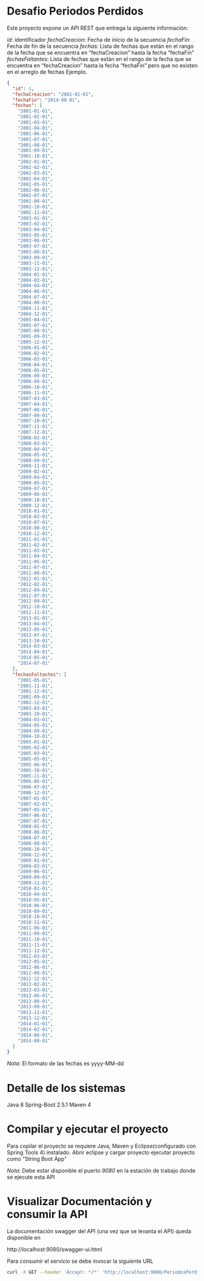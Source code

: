 #  Desafio Periodos Perdidos

Este proyecto expone un API REST que entrega la siguiente información:

*id*: identificador
*fechaCreacion*: Fecha de inicio de la secuencia
*fechaFin*: Fecha de fin de la secuencia
*fechas*: Lista de fechas que están en el rango de la fecha que se encuentra en “fechaCreacion” hasta la fecha “fechaFin”
*fechasFaltantes*: Lista de fechas que están en el rango de la fecha que se encuentra en “fechaCreacion” hasta la fecha “fechaFin” pero que no existen en el arreglo de fechas
Ejemplo.
```json
{
  "id": 1,
  "fechaCreacion": "2001-01-01",
  "fechaFin": "2014-08-01",
  "fechas": [
    "2001-01-01",
    "2001-02-01",
    "2001-03-01",
    "2001-04-01",
    "2001-06-01",
    "2001-07-01",
    "2001-08-01",
    "2001-09-01",
    "2001-10-01",
    "2002-01-01",
    "2002-02-01",
    "2002-03-01",
    "2002-04-01",
    "2002-05-01",
    "2002-06-01",
    "2002-07-01",
    "2002-08-01",
    "2002-10-01",
    "2002-11-01",
    "2003-01-01",
    "2003-02-01",
    "2003-04-01",
    "2003-05-01",
    "2003-06-01",
    "2003-07-01",
    "2003-08-01",
    "2003-09-01",
    "2003-11-01",
    "2003-12-01",
    "2004-01-01",
    "2004-02-01",
    "2004-04-01",
    "2004-06-01",
    "2004-07-01",
    "2004-08-01",
    "2004-11-01",
    "2004-12-01",
    "2005-04-01",
    "2005-07-01",
    "2005-08-01",
    "2005-09-01",
    "2005-12-01",
    "2006-01-01",
    "2006-02-01",
    "2006-03-01",
    "2006-04-01",
    "2006-05-01",
    "2006-08-01",
    "2006-09-01",
    "2006-10-01",
    "2006-11-01",
    "2007-03-01",
    "2007-04-01",
    "2007-08-01",
    "2007-09-01",
    "2007-10-01",
    "2007-11-01",
    "2007-12-01",
    "2008-02-01",
    "2008-03-01",
    "2008-04-01",
    "2008-05-01",
    "2008-09-01",
    "2008-11-01",
    "2009-02-01",
    "2009-04-01",
    "2009-05-01",
    "2009-07-01",
    "2009-08-01",
    "2009-10-01",
    "2009-12-01",
    "2010-01-01",
    "2010-03-01",
    "2010-07-01",
    "2010-08-01",
    "2010-12-01",
    "2011-01-01",
    "2011-02-01",
    "2011-03-01",
    "2011-04-01",
    "2011-05-01",
    "2011-07-01",
    "2011-08-01",
    "2012-01-01",
    "2012-02-01",
    "2012-04-01",
    "2012-07-01",
    "2012-09-01",
    "2012-10-01",
    "2012-11-01",
    "2013-01-01",
    "2013-04-01",
    "2013-05-01",
    "2013-07-01",
    "2013-10-01",
    "2014-03-01",
    "2014-04-01",
    "2014-05-01",
    "2014-07-01"
  ],
  "fechasFaltantes": [
    "2001-05-01",
    "2001-11-01",
    "2001-12-01",
    "2002-09-01",
    "2002-12-01",
    "2003-03-01",
    "2003-10-01",
    "2004-03-01",
    "2004-05-01",
    "2004-09-01",
    "2004-10-01",
    "2005-01-01",
    "2005-02-01",
    "2005-03-01",
    "2005-05-01",
    "2005-06-01",
    "2005-10-01",
    "2005-11-01",
    "2006-06-01",
    "2006-07-01",
    "2006-12-01",
    "2007-01-01",
    "2007-02-01",
    "2007-05-01",
    "2007-06-01",
    "2007-07-01",
    "2008-01-01",
    "2008-06-01",
    "2008-07-01",
    "2008-08-01",
    "2008-10-01",
    "2008-12-01",
    "2009-01-01",
    "2009-03-01",
    "2009-06-01",
    "2009-09-01",
    "2009-11-01",
    "2010-02-01",
    "2010-04-01",
    "2010-05-01",
    "2010-06-01",
    "2010-09-01",
    "2010-10-01",
    "2010-11-01",
    "2011-06-01",
    "2011-09-01",
    "2011-10-01",
    "2011-11-01",
    "2011-12-01",
    "2012-03-01",
    "2012-05-01",
    "2012-06-01",
    "2012-08-01",
    "2012-12-01",
    "2013-02-01",
    "2013-03-01",
    "2013-06-01",
    "2013-08-01",
    "2013-09-01",
    "2013-11-01",
    "2013-12-01",
    "2014-01-01",
    "2014-02-01",
    "2014-06-01",
    "2014-08-01"
  ]
}
```
*Nota*:
El formato de las fechas es yyyy-MM-dd

# Detalle de los sistemas

Java 8
Spring-Boot 2.5.1
Maven 4


# Compilar y ejecutar el proyecto

Para copilar el proyecto se requiere Java, Maven y Eclipse(configurado con Spring Tools 4) instalado.
Abrir eclipse y cargar proyecto
ejecutar proyecto como "String Boot App"

*Nota*:
Debe estar disponible el puerto *9080* en la estación de trabajo donde se ejecute esta API

# Visualizar Documentación y consumir la API

La documentación swagger del API (una vez que se levanta el API) queda disponible en

http://localhost:9080/swagger-ui.html

Para consumir el servicio se debe invocar la siguiente URL

```bash
curl -X GET --header 'Accept: */*' 'http://localhost:9080/PeriodosPerdidos'
```
